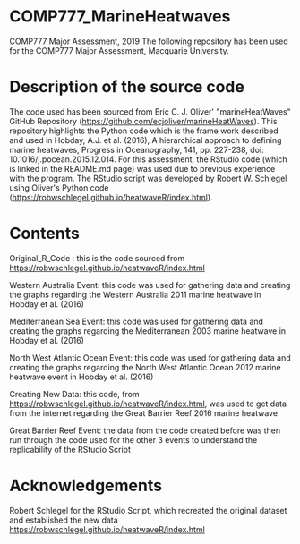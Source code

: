 # COMP777_MarineHeatwaves
COMP777 Major Assessment, 2019
The following repository has been used for the COMP777 Major Assessment, Macquarie University. 

# Description of the source code 
The code used has been sourced from Eric C. J. Oliver' "marineHeatWaves" GitHub Repository (https://github.com/ecjoliver/marineHeatWaves). This repository highlights the Python code which is the frame work described and used in Hobday, A.J. et al. (2016), A hierarchical approach to defining marine heatwaves, Progress in Oceanography, 141, pp. 227-238, doi: 10.1016/j.pocean.2015.12.014. For this assessment, the RStudio code (which is linked in the README.md page) was used due to previous experience with the program. The RStudio script was developed by Robert W. Schlegel using Oliver's Python code (https://robwschlegel.github.io/heatwaveR/index.html).  

# Contents
Original_R_Code : this is the code sourced from https://robwschlegel.github.io/heatwaveR/index.html

Western Australia Event: this code was used for gathering data and creating the graphs regarding the Western Australia 2011 marine heatwave in Hobday et al. (2016)

Mediterranean Sea Event: this code was used for gathering data and creating the graphs regarding the Mediterranean 2003 marine heatwave in Hobday et al. (2016)

North West Atlantic Ocean Event: this code was used for gathering data and creating the graphs regarding the North West Atlantic Ocean 2012 marine heatwave event in Hobday et al. (2016)

Creating New Data: this code, from https://robwschlegel.github.io/heatwaveR/index.html, was used to get data from the internet regarding the Great Barrier Reef 2016 marine heatwave 

Great Barrier Reef Event: the data from the code created before was then run through the code used for the other 3 events to understand the replicability of the RStudio Script

# Acknowledgements 
Robert Schlegel for the RStudio Script, which recreated the original dataset and established the new data https://robwschlegel.github.io/heatwaveR/index.html
